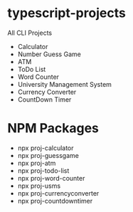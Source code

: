 # typescript-projects

All CLI Projects

+ Calculator
+ Number Guess Game
+ ATM
+ ToDo List
+ Word Counter
+ University Management System
+ Currency Converter
+ CountDown Timer

# NPM Packages

+ npx proj-calculator
+ npx proj-guessgame
+ npx proj-atm
+ npx proj-todo-list
+ npx proj-word-counter
+ npx proj-usms
+ npx proj-currencyconverter
+ npx proj-countdowntimer
